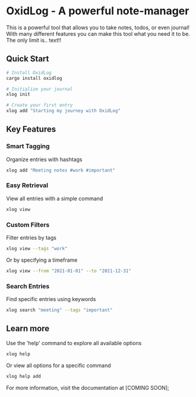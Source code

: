 # OxidLog - A powerful note-manager

This is a powerful tool that allows you to take notes, todos, or even journal!
With many different features you can make this tool what you need it to be.
The only limit is.. text!!

## Quick Start

```bash
# Install OxidLog
cargo install oxidlog

# Initialize your journal
xlog init

# Create your first entry
xlog add "Starting my journey with OxidLog"
```

## Key Features

### Smart Tagging
Organize entries with hashtags
```bash
xlog add "Meeting notes #work #important"
```

### Easy Retrieval
View all entries with a simple command
```bash
xlog view
```

### Custom Filters
Filter entries by tags
```bash
xlog view --tags "work"
```
Or by specifying a timeframe
```bash
xlog view --from "2021-01-01" --to "2021-12-31"
```

### Search Entries
Find specific entries using keywords
```bash
xlog search "meeting" --tags "important"
```

## Learn more
Use the 'help' command to explore all available options
```bash
xlog help
```
Or view all options for a specific command
```bash
xlog help add
```

For more information, visit the documentation at [COMING SOON];

